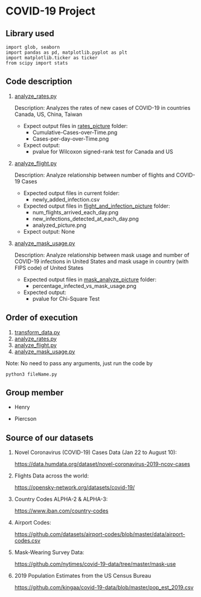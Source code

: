 # COVID-19 Project

## Library used

    import glob, seaborn
    import pandas as pd, matplotlib.pyplot as plt
    import matplotlib.ticker as ticker
    from scipy import stats

## Code description

1. [analyze_rates.py](./analyze_mask_usage.py)
    
    Description: Analyzes the rates of new cases of COVID-19 in countries Canada, US, China, Taiwan
    
    * Expect output files in [rates_picture](./rates_picture) folder:
        * Cumulative-Cases-over-Time.png
        * Cases-per-day-over-Time.png
    * Expect output:
        * pvalue for Wilcoxon signed-rank test for Canada and US

2. [analyze_flight.py](./analyze_flight.py) 
    
    Description: Analyze relationship between number of flights and COVID-19 Cases
    
    * Expected output files in current folder:
        * newly_added_infection.csv
    * Expected output files in [flight_and_infection_picture](./flight_and_infection_picture) folder:
        * num_flights_arrived_each_day.png
        * new_infections_detected_at_each_day.png
        * analyzed_picture.png
    * Expect output: None
    
3. [analyze_mask_usage.py](./analyze_mask_usage.py)
    
    Description: Analyze relationship between mask usage and number of COVID-19 infections in United States and mask usage in country (with FIPS code) of United States
    
    * Expected output files in [mask_analyze_picture](./mask_analyze_picture) folder:
        * percentage_infected_vs_mask_usage.png
    * Expected output:
        * pvalue for Chi-Square Test
        
## Order of execution

1. [transform_data.py](./transform_data.py)
2. [analyze_rates.py](./analyze_rates.py)
3. [analyze_flight.py](./analyze_flight.py)
4. [analyze_mask_usage.py](./analyze_mask_usage.py)

Note: No need to pass any arguments, just run the code by
    
    python3 fileName.py

## Group member
- Henry

- Piercson

## Source of our datasets
1. Novel Coronavirus (COVID-19) Cases Data (Jan 22 to August 10):
    
    https://data.humdata.org/dataset/novel-coronavirus-2019-ncov-cases
    
2. Flights Data across the world:
    
    https://opensky-network.org/datasets/covid-19/

3. Country Codes ALPHA-2 & ALPHA-3:

    https://www.iban.com/country-codes

4. Airport Codes:
    
    https://github.com/datasets/airport-codes/blob/master/data/airport-codes.csv

5. Mask-Wearing Survey Data:
    
    https://github.com/nytimes/covid-19-data/tree/master/mask-use

6. 2019 Population Estimates from the US Census Bureau
    
    https://github.com/kingaa/covid-19-data/blob/master/pop_est_2019.csv
